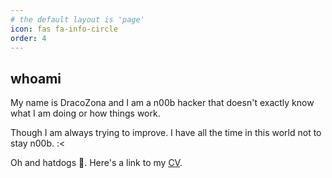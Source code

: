 ```yaml
---
# the default layout is 'page'
icon: fas fa-info-circle
order: 4
---
```


## whoami

My name is DracoZona and I am a n00b hacker that doesn't exactly know what I am doing or how things work. 

Though I am always trying to improve. I have all the time in this world not to stay n00b. :<

Oh and hatdogs 🌭. Here's a link to my <a href="https://dracozona.com/cv" target="_blank">CV</a>.